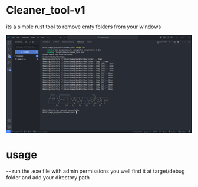 # Cleaner_tool-v1
its a simple rust tool to remove emty folders from your windows 

![alt text](cleanerRustTool.png)
# usage
-- run the .exe file with admin permissions you well find it at target/debug folder 
and add your directory path 
